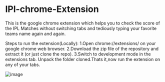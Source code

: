# IPl-chrome-Extension

This is the google chrome extension which helps you to check the score of the IPL Matches without switching tabs and tediously typing your favorite teams name again and again.

Steps to run the extension(Locally):
1.Open chrome://extensions/ on your google chrome web browser.
2.Download the zip file of the repository and extract it (or just clone the repo).
3.Switch to development mode in the extensions tab.
Unpack the folder cloned.Thats it,now run the extension on any of your tabs.


![image](https://github.com/SanjuBadgujar/IPl-chrome-Extension/assets/136180142/d8b7c294-a51b-444c-ae70-9526f7c23c80)


